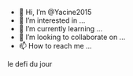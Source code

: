 - 👋 Hi, I’m @Yacine2015
- 👀 I’m interested in ...
- 🌱 I’m currently learning ...
- 💞️ I’m looking to collaborate on ...
- 📫 How to reach me ...

<!---
Yacine2015/Yacine2015 is a ✨ special ✨ repository because its `README.md` (this file) appears on your GitHub profile.
You can click the Preview link to take a look at your changes.
---> le defi du jour
